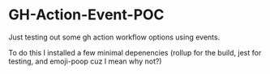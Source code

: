 # GH-Action-Event-POC

Just testing out some gh action workflow options using events.


To do this I installed a few minimal depenencies (rollup for the build, jest for testing, and emoji-poop cuz I mean why not?)

